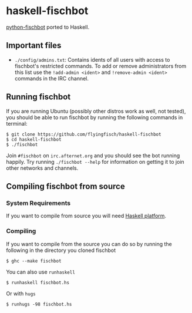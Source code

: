 haskell-fischbot
================

[python-fischbot](//github.com/flyingfisch/python-fischbot) ported to Haskell.

Important files
---------------

* `./config/admins.txt`: Contains idents of all users with access to
  fischbot's restricted commands. To add or remove administrators from
  this list use the `!add-admin <ident>` and `!remove-admin <ident>`
  commands in the IRC channel.

Running fischbot
----------------

If you are running Ubuntu (possibly other distros work as well, not tested), you should be able to run fischbot by running the following commands in terminal:

~~~
$ git clone https://github.com/flyingfisch/haskell-fischbot
$ cd haskell-fischbot
$ ./fischbot
~~~

Join `#fischbot` on `irc.afternet.org` and you should see the bot
running happily. Try running `./fischbot --help` for information on
getting it to join other networks and channels.


Compiling fischbot from source
------------------------------

### System Requirements

If you want to compile from source you will need [Haskell platform](https://www.haskell.org/platform/).

### Compiling

If you want to compile from the source you can do so by running the
following in the directory you cloned fischbot


~~~
$ ghc --make fischbot
~~~

You can also use `runhaskell`

~~~
$ runhaskell fischbot.hs
~~~

Or with `hugs`

~~~
$ runhugs -98 fischbot.hs
~~~

